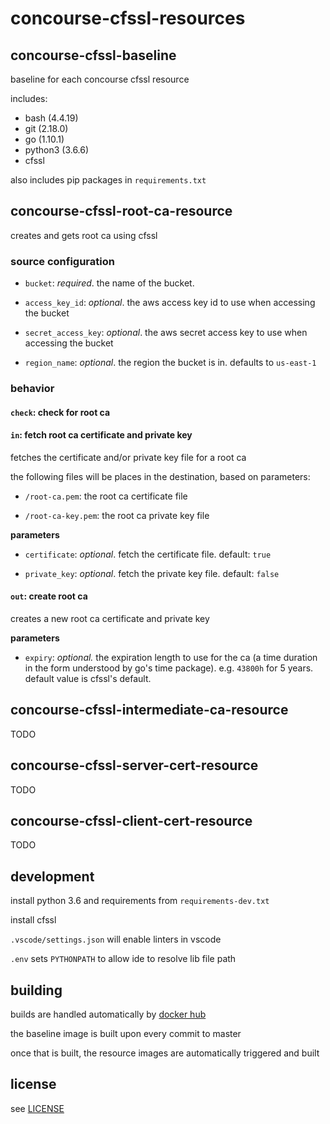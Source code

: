 # concourse-cfssl-resources

## concourse-cfssl-baseline

baseline for each concourse cfssl resource

includes:

- bash (4.4.19)
- git (2.18.0)
- go (1.10.1)
- python3 (3.6.6)
- cfssl

also includes pip packages in `requirements.txt`

## concourse-cfssl-root-ca-resource

creates and gets root ca using cfssl

### source configuration

- `bucket`: _required_. the name of the bucket.

- `access_key_id`: _optional_. the aws access key id to use when accessing the bucket

- `secret_access_key`: _optional_. the aws secret access key to use when accessing the bucket

- `region_name`: _optional_. the region the bucket is in. defaults to `us-east-1`

### behavior

#### `check`: check for root ca

#### `in`: fetch root ca certificate and private key

fetches the certificate and/or private key file for a root ca

the following files will be places in the destination, based on parameters:

- `/root-ca.pem`: the root ca certificate file

- `/root-ca-key.pem`: the root ca private key file

**parameters**

- `certificate`: _optional_. fetch the certificate file. default: `true`

- `private_key`: _optional_. fetch the private key file. default: `false`

#### `out`: create root ca

creates a new root ca certificate and private key

**parameters**

- `expiry`: _optional._ the expiration length to use for the ca (a time duration in the form understood by go's time package). e.g. `43800h` for 5 years. default value is cfssl's default.

## concourse-cfssl-intermediate-ca-resource

TODO

## concourse-cfssl-server-cert-resource

TODO

## concourse-cfssl-client-cert-resource

TODO

## development

install python 3.6 and requirements from `requirements-dev.txt`

install cfssl

`.vscode/settings.json` will enable linters in vscode

`.env` sets `PYTHONPATH` to allow ide to resolve lib file path

## building

builds are handled automatically by [docker hub](https://hub.docker.com)

the baseline image is built upon every commit to master

once that is built, the resource images are automatically triggered and built

## license

see [LICENSE](LICENSE)
